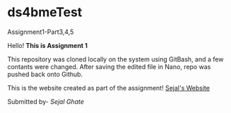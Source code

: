 # ds4bmeTest
Assignment1-Part3,4,5

Hello!
**This is Assignment 1**

This repository was cloned locally on the system using GitBash, and a few contants were changed.
After saving the edited file in Nano, repo was pushed back onto Github. 

This is the website created as part of the assignment!
[Sejal's Website](https://sejal-ghate.github.io/ds4bmeTest/)

Submitted by-
*Sejal Ghate*
